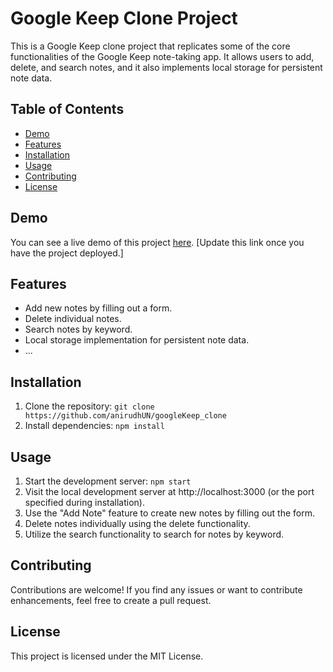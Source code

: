 # Google Keep Clone Project

This is a Google Keep clone project that replicates some of the core functionalities of the Google Keep note-taking app. It allows users to add, delete, and search notes, and it also implements local storage for persistent note data.

## Table of Contents

- [Demo](#demo)
- [Features](#features)
- [Installation](#installation)
- [Usage](#usage)
- [Contributing](#contributing)
- [License](#license)

## Demo

You can see a live demo of this project [here](#). [Update this link once you have the project deployed.]

## Features

- Add new notes by filling out a form.
- Delete individual notes.
- Search notes by keyword.
- Local storage implementation for persistent note data.
- ...

## Installation

1. Clone the repository: `git clone https://github.com/anirudhUN/googleKeep_clone`
2. Install dependencies: `npm install`

## Usage

1. Start the development server: `npm start`
2. Visit the local development server at http://localhost:3000 (or the port specified during installation).
3. Use the "Add Note" feature to create new notes by filling out the form.
4. Delete notes individually using the delete functionality.
5. Utilize the search functionality to search for notes by keyword.

## Contributing

Contributions are welcome! If you find any issues or want to contribute enhancements, feel free to create a pull request.

## License

This project is licensed under the MIT License.
